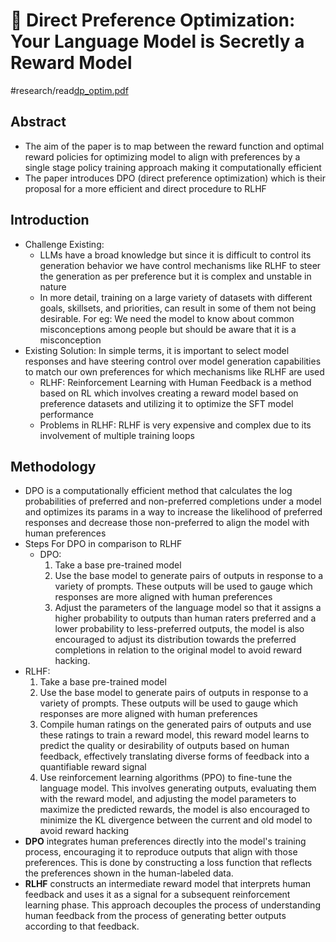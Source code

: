 # 🤑 Direct Preference Optimization: Your Language Model is Secretly a Reward Model
#research/read[dp_optim.pdf](dp_optim.pdf)<!-- {"embed":"true", "preview":"true"} -->
## Abstract
* The aim of the paper is to map between the reward function and optimal reward policies for optimizing model to align with preferences by a single stage policy training approach making it computationally efficient
* The paper introduces DPO (direct preference optimization) which is their proposal for a more efficient and direct procedure to RLHF

## Introduction
* Challenge Existing: 
  * LLMs have a broad knowledge but since it is difficult to control its generation behavior we have control mechanisms like RLHF to steer the generation as per preference but it is complex and unstable in nature
  * In more detail, training on a large variety of datasets with different goals, skillsets, and priorities, can result in some of them not being desirable. For eg: We need the model to know about common misconceptions among people but should be aware that it is a misconception
* Existing Solution: In simple terms, it is important to select model responses and have steering control over model generation capabilities to match our own preferences for which mechanisms like RLHF are used
  * RLHF: Reinforcement Learning with Human Feedback is a method based on RL which involves creating a reward model based on preference datasets and utilizing it to optimize the SFT model performance
  * Problems in RLHF: RLHF is very expensive and complex due to its involvement of multiple training loops

## Methodology
* DPO is a computationally efficient method that calculates the log probabilities of preferred and non-preferred completions under a model and optimizes its params in a way to increase the likelihood of preferred responses and decrease those non-preferred to align the model with human preferences
* Steps For DPO in comparison to RLHF
  * DPO:
    1. Take a base pre-trained model
    2. Use the base model to generate pairs of outputs in response to a variety of prompts. These outputs will be used to gauge which responses are more aligned with human preferences
    3. Adjust the parameters of the language model so that it assigns a higher probability to outputs than human raters preferred and a lower probability to less-preferred outputs, the model is also encouraged to adjust its distribution towards the preferred completions in relation to the original model to avoid reward hacking.
* RLHF:
  1. Take a base pre-trained model
  2. Use the base model to generate pairs of outputs in response to a variety of prompts. These outputs will be used to gauge which responses are more aligned with human preferences
  3. Compile human ratings on the generated pairs of outputs and use these ratings to train a reward model, this reward model learns to predict the quality or desirability of outputs based on human feedback, effectively translating diverse forms of feedback into a quantifiable reward signal
  4. Use reinforcement learning algorithms (PPO) to fine-tune the language model. This involves generating outputs, evaluating them with the reward model, and adjusting the model parameters to maximize the predicted rewards, the model is also encouraged to minimize the KL divergence between the current and old model to avoid reward hacking
* **DPO** integrates human preferences directly into the model's training process, encouraging it to reproduce outputs that align with those preferences. This is done by constructing a loss function that reflects the preferences shown in the human-labeled data.
* **RLHF** constructs an intermediate reward model that interprets human feedback and uses it as a signal for a subsequent reinforcement learning phase. This approach decouples the process of understanding human feedback from the process of generating better outputs according to that feedback.
